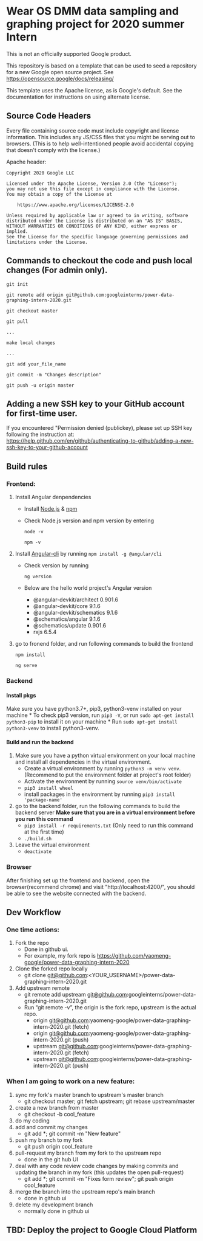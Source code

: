 # Wear OS DMM data sampling and graphing project for 2020 summer Intern

This is not an officially supported Google product.

This repository is based on a template that can be used to seed a repository for a
new Google open source project. See https://opensource.google/docs/releasing/

This template uses the Apache license, as is Google's default.  See the
documentation for instructions on using alternate license.
## Source Code Headers

Every file containing source code must include copyright and license
information. This includes any JS/CSS files that you might be serving out to
browsers. (This is to help well-intentioned people avoid accidental copying that
doesn't comply with the license.)

Apache header:

    Copyright 2020 Google LLC

    Licensed under the Apache License, Version 2.0 (the "License");
    you may not use this file except in compliance with the License.
    You may obtain a copy of the License at

        https://www.apache.org/licenses/LICENSE-2.0

    Unless required by applicable law or agreed to in writing, software
    distributed under the License is distributed on an "AS IS" BASIS,
    WITHOUT WARRANTIES OR CONDITIONS OF ANY KIND, either express or implied.
    See the License for the specific language governing permissions and
    limitations under the License.

## Commands to checkout the code and push local changes (For admin only).
    git init

    git remote add origin git@github.com:googleinterns/power-data-graphing-intern-2020.git

    git checkout master

    git pull

    ...

    make local changes

    ...

    git add your_file_name

    git commit -m "Changes description"

    git push -u origin master

## Adding a new SSH key to your GitHub account for first-time user.

If you encountered "Permission denied (publickey), please set up SSH key following the instruction at:
https://help.github.com/en/github/authenticating-to-github/adding-a-new-ssh-key-to-your-github-account

## Build rules
### Frontend:
1. Install Angular denpendencies
    * Install [Node.js](https://nodejs.org/en/download/) & [npm](https://www.npmjs.com/get-npm)
    * Check Node.js version and npm version by entering

      `node -v`

      `npm -v`
2. Install [Angular-cli](https://cli.angular.io/) by running `npm install -g @angular/cli`
    * Check version by running
    
      `ng version`
    * Below are the hello world project's Angular version
        * @angular-devkit/architect    0.901.6
        * @angular-devkit/core         9.1.6
        * @angular-devkit/schematics   9.1.6
        * @schematics/angular          9.1.6
        * @schematics/update           0.901.6
        * rxjs                         6.5.4

3. go to fronend folder, and run following commands to build the frontend

    `npm install`

    `ng serve`

### Backend

#### Install pkgs
Make sure you have python3.7+, pip3, python3-venv installed on your machine
    * To check pip3 version, run `pip3 -V`, or run `sudo apt-get install python3-pip` to install it on your machine
    * Run `sudo apt-get install python3-venv` to install python3-venv.

#### Build and run the backend
1. Make sure you have a python virtual environment on your local machine and install all dependencies in the virtual environment.
    * Create a virtual environment by running `python3 -m venv venv`. (Recommend to put the environment folder at project's root folder)
    * Activate the environment by running `source venv/bin/activate`
    * `pip3 install wheel`
    * install packages in the environment by running `pip3 install 'package-name'`
2. go to the backend folder, run the following commands to build the backend server **Make sure that you are in a virtual environment before you run this command**
    * `pip3 install -r requirements.txt` (Only need to run this command at the first time)
    * `./build.sh`
3. Leave the virtual environment
    * `deactivate`

### Browser
After finishing set up the frontend and backend, open the browser(recommend chrome) and visit "http://localhost:4200/", you should be able to see the website connected with the backend.


## Dev Workflow

### One time actions:
1. Fork the repo
    * Done in github ui.
    * For example, my fork repo is https://github.com/yaomeng-google/power-data-graphing-intern-2020
2. Clone the forked repo locally
    * git clone git@github.com:<YOUR_USERNAME>/power-data-graphing-intern-2020.git
3. Add upstream remote
    * git remote add upstream git@github.com:googleinterns/power-data-graphing-intern-2020.git
    * Run “git remote -v”, the origin is the fork repo, upstream is the actual repo.
         * origin	git@github.com:yaomeng-google/power-data-graphing-intern-2020.git (fetch)
         * origin	git@github.com:yaomeng-google/power-data-graphing-intern-2020.git (push)
         * upstream	git@github.com:googleinterns/power-data-graphing-intern-2020.git (fetch)
         * upstream	git@github.com:googleinterns/power-data-graphing-intern-2020.git (push)

### When I am going to work on a new feature:
1. sync my fork's master branch to upstream's master branch
    * git checkout master; git fetch upstream; git rebase upstream/master
2. create a new branch from master
    * git checkout -b cool_feature
3. do my coding
4. add and commit my changes
    * git add *; git commit -m "New feature"
5. push my branch to my fork
    * git push origin cool_feature
6. pull-request my branch from my fork to the upstream repo
    * done in the git hub UI
7. deal with any code review code changes by making commits and updating the branch in my fork (this updates the open pull-request)
    * git add *; git commit -m "Fixes form review"; git push origin cool_feature
8. merge the branch into the upstream repo's main branch
    * done in github ui
9. delete my development branch
    * normally done in github ui


## TBD: Deploy the project to Google Cloud Platform



